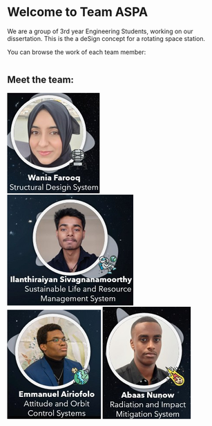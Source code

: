 # Welcome to Team ASPA

We are a group of 3rd year Engineering Students, working on our dissertation. This is the a deSign concept for a rotating space station. 

You can browse the work of each team member:

```{tableofcontents}
```

## Meet the team:

![Figure 2](images/ProfileWania.jpg)
![Figure 3](images/ProfileIlan.jpg)
![Figure 4](images/ProfileEmmanuel.jpg)
![Figure 5](images/ProfileAbaas.jpg)